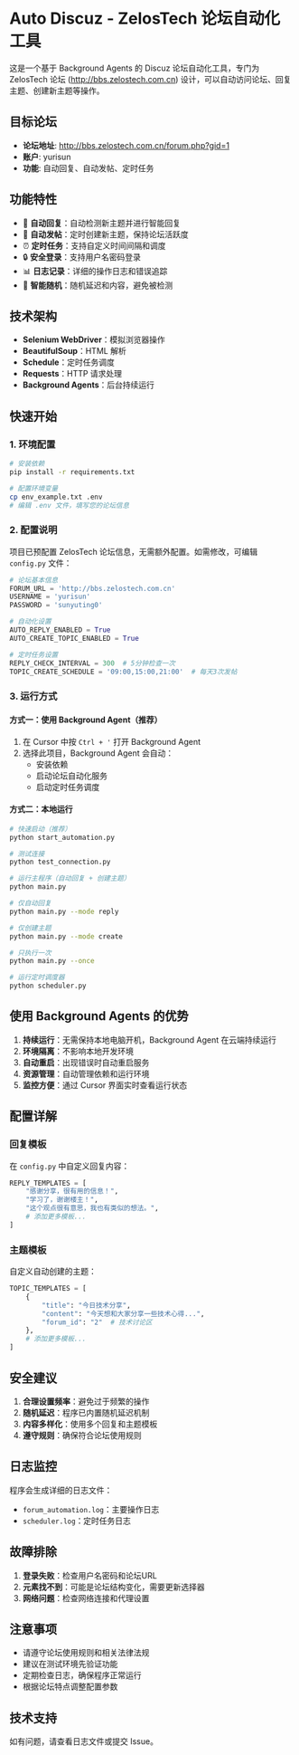 # Auto Discuz - ZelosTech 论坛自动化工具

这是一个基于 Background Agents 的 Discuz 论坛自动化工具，专门为 ZelosTech 论坛 (http://bbs.zelostech.com.cn) 设计，可以自动访问论坛、回复主题、创建新主题等操作。

## 目标论坛
- **论坛地址**: http://bbs.zelostech.com.cn/forum.php?gid=1
- **账户**: yurisun
- **功能**: 自动回复、自动发帖、定时任务

## 功能特性

- 🤖 **自动回复**：自动检测新主题并进行智能回复
- 📝 **自动发帖**：定时创建新主题，保持论坛活跃度
- ⏰ **定时任务**：支持自定义时间间隔和调度
- 🔒 **安全登录**：支持用户名密码登录
- 📊 **日志记录**：详细的操作日志和错误追踪
- 🎯 **智能随机**：随机延迟和内容，避免被检测

## 技术架构

- **Selenium WebDriver**：模拟浏览器操作
- **BeautifulSoup**：HTML 解析
- **Schedule**：定时任务调度
- **Requests**：HTTP 请求处理
- **Background Agents**：后台持续运行

## 快速开始

### 1. 环境配置

```bash
# 安装依赖
pip install -r requirements.txt

# 配置环境变量
cp env_example.txt .env
# 编辑 .env 文件，填写您的论坛信息
```

### 2. 配置说明

项目已预配置 ZelosTech 论坛信息，无需额外配置。如需修改，可编辑 `config.py` 文件：

```python
# 论坛基本信息
FORUM_URL = 'http://bbs.zelostech.com.cn'
USERNAME = 'yurisun'
PASSWORD = 'sunyuting0'

# 自动化设置
AUTO_REPLY_ENABLED = True
AUTO_CREATE_TOPIC_ENABLED = True

# 定时任务设置
REPLY_CHECK_INTERVAL = 300  # 5分钟检查一次
TOPIC_CREATE_SCHEDULE = '09:00,15:00,21:00'  # 每天3次发帖
```

### 3. 运行方式

#### 方式一：使用 Background Agent（推荐）

1. 在 Cursor 中按 `Ctrl + '` 打开 Background Agent
2. 选择此项目，Background Agent 会自动：
   - 安装依赖
   - 启动论坛自动化服务
   - 启动定时任务调度

#### 方式二：本地运行

```bash
# 快速启动（推荐）
python start_automation.py

# 测试连接
python test_connection.py

# 运行主程序（自动回复 + 创建主题）
python main.py

# 仅自动回复
python main.py --mode reply

# 仅创建主题
python main.py --mode create

# 只执行一次
python main.py --once

# 运行定时调度器
python scheduler.py
```

## 使用 Background Agents 的优势

1. **持续运行**：无需保持本地电脑开机，Background Agent 在云端持续运行
2. **环境隔离**：不影响本地开发环境
3. **自动重启**：出现错误时自动重启服务
4. **资源管理**：自动管理依赖和运行环境
5. **监控方便**：通过 Cursor 界面实时查看运行状态

## 配置详解

### 回复模板

在 `config.py` 中自定义回复内容：

```python
REPLY_TEMPLATES = [
    "感谢分享，很有用的信息！",
    "学习了，谢谢楼主！",
    "这个观点很有意思，我也有类似的想法。",
    # 添加更多模板...
]
```

### 主题模板

自定义自动创建的主题：

```python
TOPIC_TEMPLATES = [
    {
        "title": "今日技术分享",
        "content": "今天想和大家分享一些技术心得...",
        "forum_id": "2"  # 技术讨论区
    },
    # 添加更多模板...
]
```

## 安全建议

1. **合理设置频率**：避免过于频繁的操作
2. **随机延迟**：程序已内置随机延迟机制
3. **内容多样化**：使用多个回复和主题模板
4. **遵守规则**：确保符合论坛使用规则

## 日志监控

程序会生成详细的日志文件：
- `forum_automation.log`：主要操作日志
- `scheduler.log`：定时任务日志

## 故障排除

1. **登录失败**：检查用户名密码和论坛URL
2. **元素找不到**：可能是论坛结构变化，需要更新选择器
3. **网络问题**：检查网络连接和代理设置

## 注意事项

- 请遵守论坛使用规则和相关法律法规
- 建议在测试环境先验证功能
- 定期检查日志，确保程序正常运行
- 根据论坛特点调整配置参数

## 技术支持

如有问题，请查看日志文件或提交 Issue。
